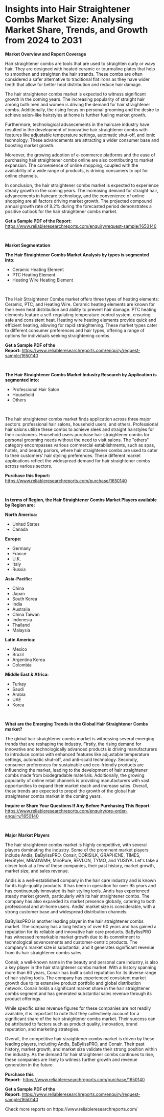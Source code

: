 <p><h1>Insights into Hair Straightener Combs Market Size: Analysing Market Share, Trends, and Growth from 2024 to 2031</h1></p><p><strong>Market Overview and Report Coverage</strong></p>
<p><p>Hair straightener combs are tools that are used to straighten curly or wavy hair. They are designed with heated ceramic or tourmaline plates that help to smoothen and straighten the hair strands. These combs are often considered a safer alternative to traditional flat irons as they have wider teeth that allow for better heat distribution and reduce hair damage.</p><p>The hair straightener combs market is expected to witness significant growth in the coming years. The increasing popularity of straight hair among both men and women is driving the demand for hair straightener combs. Additionally, the rising focus on personal grooming and the desire to achieve salon-like hairstyles at home is further fueling market growth.</p><p>Furthermore, technological advancements in the haircare industry have resulted in the development of innovative hair straightener combs with features like adjustable temperature settings, automatic shut-off, and ionic technology. These advancements are attracting a wider consumer base and boosting market growth.</p><p>Moreover, the growing adoption of e-commerce platforms and the ease of purchasing hair straightener combs online are also contributing to market expansion. The convenience of online shopping, coupled with the availability of a wide range of products, is driving consumers to opt for online channels.</p><p>In conclusion, the hair straightener combs market is expected to experience steady growth in the coming years. The increasing demand for straight hair, advancements in haircare technology, and the convenience of online shopping are all factors driving market growth. The projected compound annual growth rate of 8.2% during the forecasted period demonstrates a positive outlook for the hair straightener combs market.</p></p>
<p><strong>Get a Sample PDF of the Report:</strong> <a href="https://www.reliableresearchreports.com/enquiry/request-sample/1650140">https://www.reliableresearchreports.com/enquiry/request-sample/1650140</a></p>
<p>&nbsp;</p>
<p><strong>Market Segmentation</strong></p>
<p><strong>The Hair Straightener Combs Market Analysis by types is segmented into:</strong></p>
<p><ul><li>Ceramic Heating Element</li><li>PTC Heating Element</li><li>Heating Wire Heating Element</li></ul></p>
<p>&nbsp;</p>
<p><p>The Hair Straightener Combs market offers three types of heating elements: Ceramic, PTC, and Heating Wire. Ceramic heating elements are known for their even heat distribution and ability to prevent hair damage. PTC heating elements feature a self-regulating temperature control system, ensuring safe and consistent heat. Heating wire heating elements provide quick and efficient heating, allowing for rapid straightening. These market types cater to different consumer preferences and hair types, offering a range of options for individuals seeking straightening combs.</p></p>
<p><strong>Get a Sample PDF of the Report:</strong>&nbsp;<a href="https://www.reliableresearchreports.com/enquiry/request-sample/1650140">https://www.reliableresearchreports.com/enquiry/request-sample/1650140</a></p>
<p>&nbsp;</p>
<p><strong>The Hair Straightener Combs Market Industry Research by Application is segmented into:</strong></p>
<p><ul><li>Professional Hair Salon</li><li>Household</li><li>Others</li></ul></p>
<p>&nbsp;</p>
<p><p>The hair straightener combs market finds application across three major sectors: professional hair salons, household users, and others. Professional hair salons utilize these combs to achieve sleek and straight hairstyles for their customers. Household users purchase hair straightener combs for personal grooming needs without the need to visit salons. The "others" category encompasses various commercial establishments, such as spas, hotels, and beauty parlors, where hair straightener combs are used to cater to their customers' hair styling preferences. These different market applications reflect the widespread demand for hair straightener combs across various sectors.</p></p>
<p><strong>Purchase this Report:</strong>&nbsp; <a href="https://www.reliableresearchreports.com/purchase/1650140">https://www.reliableresearchreports.com/purchase/1650140</a></p>
<p>&nbsp;</p>
<p><strong>In terms of Region, the Hair Straightener Combs Market Players available by Region are:</strong></p>
<p>
    <p> <strong> North America: </strong>
        <ul>
            <li>United States</li>
            <li>Canada</li>
        </ul>
        </p> 
    <p> <strong> Europe: </strong>
        <ul>
            <li>Germany</li>
            <li>France</li>
            <li>U.K.</li>
            <li>Italy</li>
            <li>Russia</li>
        </ul>
        </p> 
    <p> <strong> Asia-Pacific: </strong>
        <ul>
            <li>China</li>
            <li>Japan</li>
            <li>South Korea</li>
            <li>India</li>
            <li>Australia</li>
            <li>China Taiwan</li>
            <li>Indonesia</li>
            <li>Thailand</li>
            <li>Malaysia</li>
        </ul>
        </p> 
    <p> <strong> Latin America: </strong>
        <ul>
            <li>Mexico</li>
            <li>Brazil</li>
            <li>Argentina Korea</li>
            <li>Colombia</li>
        </ul>
        </p> 
    <p> <strong> Middle East & Africa: </strong>
        <ul>
            <li>Turkey</li>
            <li>Saudi</li>
            <li>Arabia</li>
            <li>UAE</li>
            <li>Korea</li>
        </ul>
    </p>
    </p>
<p>&nbsp;</p>
<p><strong>What are the Emerging Trends in the Global Hair Straightener Combs market?</strong></p>
<p><p>The global hair straightener combs market is witnessing several emerging trends that are reshaping the industry. Firstly, the rising demand for innovative and technologically advanced products is driving manufacturers to introduce combs with enhanced features like adjustable temperature settings, automatic shut-off, and anti-scald technology. Secondly, consumer preferences for sustainable and eco-friendly products are influencing the market, leading to the development of hair straightener combs made from biodegradable materials. Additionally, the growing popularity of online retail channels is providing manufacturers with vast opportunities to expand their market reach and increase sales. Overall, these trends are expected to propel the growth of the global hair straightener combs market in the coming years.</p></p>
<p><strong>Inquire or Share Your Questions If Any Before Purchasing This Report</strong>- <a href="https://www.reliableresearchreports.com/enquiry/pre-order-enquiry/1650140">https://www.reliableresearchreports.com/enquiry/pre-order-enquiry/1650140</a></p>
<p>&nbsp;</p>
<p><strong>Major Market Players</strong></p>
<p><p>The hair straightener combs market is highly competitive, with several players dominating the industry. Some of the prominent market players include Andis, BaBylissPRO, Conair, DORISILK, GRAPHENE, TIMES, HerStyler, MBAGWMH, MiroPure, REVLON, TYMO, and YUSIYA. Let's take a closer look at a few of these companies, their past history, market growth, market size, and sales revenue.</p><p>Andis is a well-established company in the hair care industry and is known for its high-quality products. It has been in operation for over 95 years and has continuously innovated its hair styling tools. Andis has experienced steady market growth, particularly with its hair straightener combs. The company has also expanded its market presence globally, catering to both professional and at-home users. Andis' market size is considerable, with a strong customer base and widespread distribution channels.</p><p>BaBylissPRO is another leading player in the hair straightener combs market. The company has a long history of over 60 years and has gained a reputation for its reliable and innovative hair care products. BaBylissPRO has witnessed remarkable market growth due to its commitment to technological advancements and customer-centric products. The company's market size is substantial, and it generates significant revenue from its hair straightener combs sales.</p><p>Conair, a well-known name in the beauty and personal care industry, is also a key player in the hair straightener combs market. With a history spanning more than 60 years, Conair has built a solid reputation for its diverse range of hair styling tools. The company has experienced consistent market growth due to its extensive product portfolio and global distribution network. Conair holds a significant market share in the hair straightener combs segment and has generated substantial sales revenue through its product offerings.</p><p>While specific sales revenue figures for these companies are not readily available, it is important to note that they collectively account for a significant share of the hair straightener combs market. Their success can be attributed to factors such as product quality, innovation, brand reputation, and marketing strategies.</p><p>Overall, the competitive hair straightener combs market is driven by these leading players, including Andis, BaBylissPRO, and Conair. Their past history, market growth, and market size validate their strong position within the industry. As the demand for hair straightener combs continues to rise, these companies are likely to witness further growth and revenue generation in the future.</p></p>
<p><strong>Purchase this Report:</strong>&nbsp;&nbsp;<a href="https://www.reliableresearchreports.com/purchase/1650140">https://www.reliableresearchreports.com/purchase/1650140</a></p>
<p></p>
<p><strong>Get a Sample PDF of the Report:</strong>&nbsp;<a href="https://www.reliableresearchreports.com/enquiry/request-sample/1650140">https://www.reliableresearchreports.com/enquiry/request-sample/1650140</a></p>
<p>Check more reports on https://www.reliableresearchreports.com/</p>